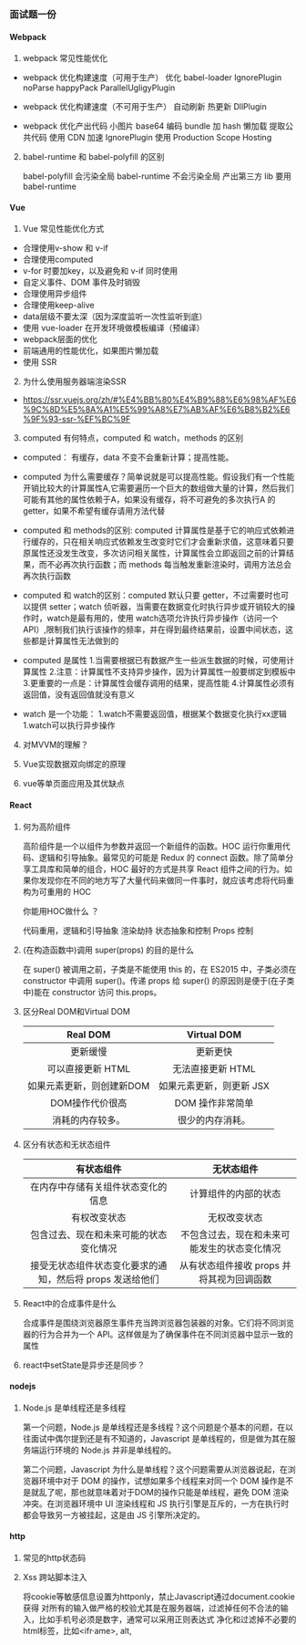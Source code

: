 ### 面试题一份

#### Webpack

1. webpack 常见性能优化

- webpack 优化构建速度（可用于生产）
        优化 babel-loader
        IgnorePlugin
        noParse
        happyPack
        ParallelUgligyPlugin

- webpack 优化构建速度（不可用于生产）
    自动刷新
    热更新
    DllPlugin

- webpack 优化产出代码
    小图片 base64 编码
    bundle 加 hash
    懒加载
    提取公共代码
    使用 CDN 加速
    IgnorePlugin
    使用 Production
    Scope Hosting

2. babel-runtime 和 babel-polyfill 的区别


    babel-polyfill 会污染全局
    babel-runtime 不会污染全局
    产出第三方 lib 要用 babel-runtime


#### Vue

1. Vue 常见性能优化方式

- 合理使用v-show 和 v-if
- 合理使用computed
- v-for 时要加key，以及避免和 v-if 同时使用
- 自定义事件、DOM 事件及时销毁
- 合理使用异步组件
- 合理使用keep-alive
- data层级不要太深（因为深度监听一次性监听到底）
- 使用 vue-loader 在开发环境做模板编译（预编译）
- webpack层面的优化
- 前端通用的性能优化，如果图片懒加载
- 使用 SSR

2. 为什么使用服务器端渲染SSR

- https://ssr.vuejs.org/zh/#%E4%BB%80%E4%B9%88%E6%98%AF%E6%9C%8D%E5%8A%A1%E5%99%A8%E7%AB%AF%E6%B8%B2%E6%9F%93-ssr-%EF%BC%9F

3. computed 有何特点，computed 和 watch，methods 的区别

- computed： 有缓存，data 不变不会重新计算；提高性能。
- computed 为什么需要缓存？简单说就是可以提高性能。假设我们有一个性能开销比较大的计算属性A,它需要遍历一个巨大的数组做大量的计算，然后我们可能有其他的属性依赖于A，如果没有缓存，将不可避免的多次执行A 的getter，如果不希望有缓存请用方法代替
- computed 和 methods的区别: computed 计算属性是基于它的响应式依赖进行缓存的，只在相关响应式依赖发生改变时它们才会重新求值，这意味着只要原属性还没发生改变，多次访问相关属性，计算属性会立即返回之前的计算结果，而不必再次执行函数；而 methods 每当触发重新渲染时，调用方法总会再次执行函数
- computed 和 watch的区别：computed 默认只要 getter，不过需要时也可以提供 setter；watch 侦听器，当需要在数据变化时执行异步或开销较大的操作时，watch是最有用的，使用 watch选项允许执行异步操作（访问一个API）,限制我们执行该操作的频率，并在得到最终结果前，设置中间状态，这些都是计算属性无法做到的

- computed 是属性
1.当需要根据已有数据产生一些派生数据的时候，可使用计算属性
2.注意：计算属性不支持异步操作，因为计算属性一般要绑定到模板中
3.更重要的一点是：计算属性会缓存调用的结果，提高性能
4.计算属性必须有返回值，没有返回值就没有意义
- watch 是一个功能：
1.watch不需要返回值，根据某个数据变化执行xx逻辑
1.watch可以执行异步操作

4. 对MVVM的理解？

5. Vue实现数据双向绑定的原理

6. vue等单页面应用及其优缺点

#### React


1. 何为高阶组件

    高阶组件是一个以组件为参数并返回一个新组件的函数。HOC 运行你重用代码、逻辑和引导抽象。最常见的可能是 Redux 的 connect 函数。除了简单分享工具库和简单的组合，HOC 最好的方式是共享 React 组件之间的行为。如果你发现你在不同的地方写了大量代码来做同一件事时，就应该考虑将代码重构为可重用的 HOC

    你能用HOC做什么 ？

    代码重用，逻辑和引导抽象
    渲染劫持
    状态抽象和控制
    Props 控制

2. (在构造函数中)调用 super(props) 的目的是什么

    在 super() 被调用之前，子类是不能使用 this 的，在 ES2015 中，子类必须在 constructor 中调用 super()。传递 props 给 super() 的原因则是便于(在子类中)能在 constructor 访问 this.props。

3. 区分Real DOM和Virtual DOM

    | Real DOM | Virtual DOM |
    | :----:| :----: | 
    | 更新缓慢 | 更新更快 | 
    | 可以直接更新 HTML | 无法直接更新 HTML | 
    | 如果元素更新，则创建新DOM | 如果元素更新，则更新 JSX | 
    | DOM操作代价很高 | DOM 操作非常简单 | 
    | 消耗的内存较多。 | 很少的内存消耗。 | 

4. 区分有状态和无状态组件	

    | 有状态组件 | 无状态组件 |
    | :----:| :----: | 
    | 在内存中存储有关组件状态变化的信息 | 计算组件的内部的状态 | 
    | 有权改变状态 | 无权改变状态 | 
    | 包含过去、现在和未来可能的状态变化情况 | 不包含过去，现在和未来可能发生的状态变化情况 | 
    | 接受无状态组件状态变化要求的通知，然后将 props 发送给他们 | 从有状态组件接收 props 并将其视为回调函数 | 

5. React中的合成事件是什么

    合成事件是围绕浏览器原生事件充当跨浏览器包装器的对象。它们将不同浏览器的行为合并为一个 API。这样做是为了确保事件在不同浏览器中显示一致的属性

6. react中setState是异步还是同步？

   


#### nodejs

1. Node.js 是单线程还是多线程

    第一个问题，Node.js 是单线程还是多线程？这个问题是个基本的问题，在以往面试中偶尔提到还是有不知道的，Javascript 是单线程的，但是做为其在服务端运行环境的 Node.js 并非是单线程的。

    第二个问题，Javascript 为什么是单线程？这个问题需要从浏览器说起，在浏览器环境中对于 DOM 的操作，试想如果多个线程来对同一个 DOM 操作是不是就乱了呢，那也就意味着对于DOM的操作只能是单线程，避免 DOM 渲染冲突。在浏览器环境中 UI 渲染线程和 JS 执行引擎是互斥的，一方在执行时都会导致另一方被挂起，这是由 JS 引擎所决定的。

#### http

1. 常见的http状态码

2. Xss 跨站脚本注入

    将cookie等敏感信息设置为httponly，禁止Javascript通过document.cookie获得
    对所有的输入做严格的校验尤其是在服务器端，过滤掉任何不合法的输入，比如手机号必须是数字，通常可以采用正则表达式
    净化和过滤掉不必要的html标签，比如<ifr·ame>, alt,<script>等
    净化和过滤掉不必要的Javascript的事件标签，比如：onclick, onfocus等
    转义单引号，双引号，尖括号等特殊字符，可以采用htmlencode编码 或者过滤掉这些特殊字符
    设置浏览器的安全设置来防范典型的XSS注入